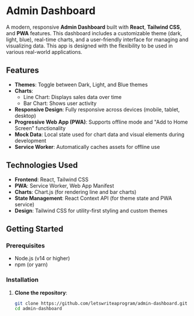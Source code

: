 # Admin Dashboard

A modern, responsive **Admin Dashboard** built with **React**, **Tailwind CSS**, and **PWA** features. This dashboard includes a customizable theme (dark, light, blue), real-time charts, and a user-friendly interface for managing and visualizing data. This app is designed with the flexibility to be used in various real-world applications.

## Features

- **Themes**: Toggle between Dark, Light, and Blue themes
- **Charts**:
  - Line Chart: Displays sales data over time
  - Bar Chart: Shows user activity
- **Responsive Design**: Fully responsive across devices (mobile, tablet, desktop)
- **Progressive Web App (PWA)**: Supports offline mode and "Add to Home Screen" functionality
- **Mock Data**: Local state used for chart data and visual elements during development
- **Service Worker**: Automatically caches assets for offline use

## Technologies Used

- **Frontend**: React, Tailwind CSS
- **PWA**: Service Worker, Web App Manifest
- **Charts**: Chart.js (for rendering line and bar charts)
- **State Management**: React Context API (for theme state and PWA service)
- **Design**: Tailwind CSS for utility-first styling and custom themes

## Getting Started

### Prerequisites

- Node.js (v14 or higher)
- npm (or yarn)

### Installation

1. **Clone the repository**:

   ```bash
   git clone https://github.com/letswriteaprogram/admin-dashboard.git
   cd admin-dashboard
